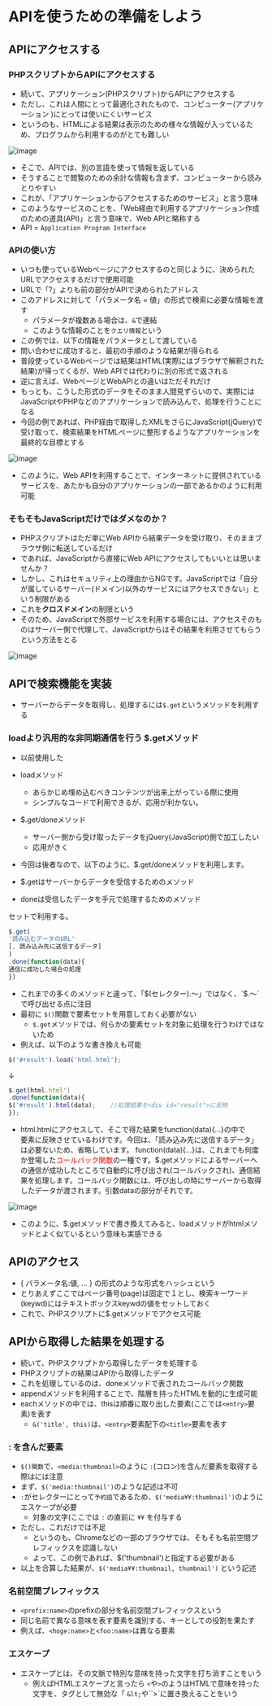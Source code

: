 # APIを使うための準備をしよう
## APIにアクセスする

### PHPスクリプトからAPIにアクセスする

* 続いて、アプリケーション(PHPスクリプト)からAPIにアクセスする
* ただし、これは人間にとって最適化されたもので、コンピューター(アプリケーション )にとっては使いにくいサービス
* というのも、HTMLによる結果は表示のための様々な情報が入っているため、プログラムから利用するのがとても難しい

![image](image/Ajax04.png)

* そこで、APIでは、別の言語を使って情報を返している
* そうすることで閲覧のための余計な情報も含まず、コンピューターから読みとりやすい
* これが、「アプリケーションからアクセスするためのサービス」と言う意味
* このようなサービスのことを、「Web経由で利用するアプリケーション作成のための道具(API)」と言う意味で、Web APIと略称する
* API = `Application Program Interface`

### APIの使い方

* いつも使っているWebページにアクセスするのと同じように、決められたURLでアクセスするだけで使用可能
* URLで「?」よりも前の部分がAPIで決められたアドレス
* このアドレスに対して「パラメータ名 = 値」の形式で検索に必要な情報を渡す
    * パラメータが複数ある場合は、`&`で連結
    * このような情報のことを`クエリ情報`という
* この例では、以下の情報をパラメータとして渡している
* 問い合わせに成功すると、最初の手順のような結果が得られる
* 普段使っているWebページでは結果はHTML(実際にはブラウザで解釈された結果)が帰ってくるが、Web APIでは代わりに別の形式で返される
* 逆に言えば、WebページとWebAPIとの違いはただそれだけ
* もっとも、こうした形式のデータをそのまま人間見ずらいので、実際にはJavaScriptやPHPなどのアプリケーションで読み込んで、処理を行うことになる
* 今回の例であれば、PHP経由で取得したXMLをさらにJavaScript(jQuery)で受け取って、検索結果をHTMLページに整形するようなアプリケーションを最終的な目標とする

![image](image/Ajax07.png)

* このように、Web APIを利用することで、インターネットに提供されているサービスを、あたかも自分のアプリケーションの一部であるかのように利用可能

### そもそもJavaScriptだけではダメなのか？

* PHPスクリプトはただ単にWeb APIから結果データを受け取り、そのままブラウザ側に転送しているだけ
* であれば、JavaScriptから直接にWeb APIにアクセスしてもいいとは思いませんか？
* しかし、これはセキュリティ上の理由からNGです。JavaScriptでは「自分が属しているサーバー(ドメイン)以外のサービスにはアクセスできない」という制限がある
* これを**クロスドメイン**の制限という
* そのため、JavaScriptで外部サービスを利用する場合には、アクセスそのものはサーバー側で代理して、JavaScriptからはその結果を利用させてもらうという方法をとる

![image](image/Ajax08.png)

## APIで検索機能を実装

* サーバーからデータを取得し、処理するには`$.get`というメソッドを利用する

### loadより汎用的な非同期通信を行う $.getメソッド

* 以前使用した

* loadメソッド
    * あらかじめ埋め込むべきコンテンツが出来上がっている際に使用
    * シンプルなコードで利用できるが、応用が利かない。
* $.get/doneメソッド
    * サーバー側から受け取ったデータをjQuery(JavaScript)側で加工したい
    * 応用がきく
* 今回は後者なので、以下のように、$.get/doneメソッドを利用します。
* $.getはサーバーからデータを受信するためのメソッド
* doneは受信したデータを手元で処理するためのメソッド

セットで利用する。

```js
$.get(
'読み込むデータのURL'
[, 読み込み先に送信するデータ]
)
.done(function(data){
通信に成功した場合の処理
})
```

* これまでの多くのメソッドと違って、「$(セレクター).〜」ではなく、`$.〜` で呼び出せる点に注目
* 最初に `$()`関数で要素セットを用意しておく必要がない
    * `$.get`メソッドでは、何らかの要素セットを対象に処理を行うわけではないため
* 例えば、以下のような書き換えも可能

```js
$('#result').load('html.html');
```

↓

```js
$.get(html.html')
.done(function(data){
$('#result').html(data);	//処理結果を<div id="result">に反映
});
```

* html.htmlにアクセスして、そこで得た結果をfunction(data){...}の中で<div id="result">要素に反映させているわけです。今回は、「読み込み先に送信するデータ」は必要ないため、省略しています。
function(data){...}は、これまでも何度か登場した<span style="color:red;">コールバック関数</span>の一種です。$.getメソッドによるサーバーへの通信が成功したところで自動的に呼び出され(コールバックされ)、通信結果を処理します。コールバック関数には、呼び出しの時にサーバーから取得したデータが渡されます。引数dataの部分がそれです。

![image](image/Ajax09.png)

* このように、$.getメソッドで書き換えてみると、loadメソッドがhtmlメソッドとよく似ているという意味も実感できる

## APIのアクセス

* { パラメータ名:値, ... } の形式のような形式をハッシュという
* とりあえずここではページ番号(page)は固定で１とし、検索キーワード(keywd)にはテキストボックスkeywdの値をセットしておく
* これで、PHPスクリプトに$.getメソッドでアクセス可能

## APIから取得した結果を処理する

* 続いて、PHPスクリプトから取得したデータを処理する
* PHPスクリプトの結果はAPIから取得したデータ
* これを処理しているのは、doneメソッドで表されたコールバック関数
* appendメソッドを利用することで、階層を持ったHTMLを動的に生成可能
* eachメソッドの中では、thisは順番に取り出した要素(ここでは`<entry>`要素)を表す
    * `&('title', this)`は、`<entry>`要素配下の`<title>`要素を表す

### : を含んだ要素

* `$()関数`で、`<media:thumbnail>`のように `:`(コロン)を含んだ要素を取得する際はには注意
* まず、`$('media:thumbnail')`のような記述は不可
* `:`がセレクターにとって`予約語`であるため、`$('media¥¥:thumbnail')`のようにエスケープが必要
    * 対象の文字(ここでは `:` の直前に `¥¥` を付与する
* ただし、これだけでは不足
    * というのも、Chromeなどの一部のブラウザでは、そもそも名前空間プレフィックスを認識しない
    * よって、この例であれば、$('thumbnail')と指定する必要がある
* 以上を合算した結果が、`$('media¥¥:thumbnail, thumbnail')` という記述

### 名前空間プレフィックス

* `<prefix:name>`のprefixの部分を名前空間プレフィックスという
* 同じ名前で異なる意味を表す要素を識別する、キーとしての役割を果たす
* 例えば、`<hoge:name>`と`<foo:name>`は異なる要素

### エスケープ

* エスケープとは、その文脈で特別な意味を持った文字を打ち消すことをいう
    * 例えばHTMLエスケープと言ったら `<`や`>`のようはHTMLで意味を持った文字を、タグとして無効な「 `&lt;`や``&gt;`に置き換えることをいう
